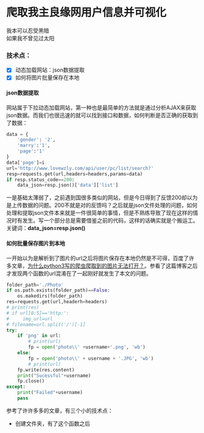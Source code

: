 # 爬取我主良缘网用户信息并可视化
我本可以忍受黑暗<br>
如果我不曾见过太阳

### 技术点：
- [x] 动态加载网站：json数据提取
- [x] 如何将图片批量保存在本地

#### json数据提取
网站属于下拉动态加载网站，第一种也是最简单的方法就是通过分析AJAX来获取json数据。而我们也很迅速的就可以找到接口和数据，如何判断是否正确的获取到了数据：
```python
data = {
    'gender': '2',
    'marry':'1',
    'page':'1'
}
data['page']=i
url='http://www.lovewzly.com/api/user/pc/list/search?'
resp=requests.get(url,headers=headers,params=data)
if resp.status_code==200:
    data_json=resp.json()['data']['list']
```
一是基础太薄弱了，之前遇到国很多类似的网站，但是今日得到了反馈200却以为是上传数据的问题。200不就是对的反馈吗？之后就是json文件处理的问题，如何处理和提取json文件本来就是一件很简单的事情，但是不熟练导致了现在这样的情况时有发生。写一个部分总是需要借鉴之前的代码，这样的话确实就是个搬运工。<br>
关键词：<b>data_json=resp.json()</b>
 
 #### 如何批量保存图片到本地
 一开始以为是解析到了图片的url之后将图片保存在本地仍然是不可得，百度了许多文章，[为什么python3写的爬虫爬取到的图片无法打开？](https://segmentfault.com/q/1010000011782180)。参看了这篇博客之后才发现两个函数的url混淆在了一起刚好就发生了本文的问题。
```python
folder_path='./Photo'
if os.path.exists(folder_path)==False:
    os.makedirs(folder_path)
res=requests.get(url,headerh=headers)
# print(res)
# if url[0:5]=='http:':
#     img_url=url
# filename=url.split('/')[-1]
try:
    if 'png' in url:
        # print(url)
        fp = open('photo\\' +username+'.png', 'wb')
    else:
        fp = open('photo\\' + username + '.JPG', 'wb')
        # print(url)
    fp.write(res.content)
    print("Sucessful"+username)
    fp.close()
except:
    print("Failed"+username)
    pass
 ```
参考了许许多多的文章，有三个小的技术点：
- 创建文件夹，有了这个函数之后

